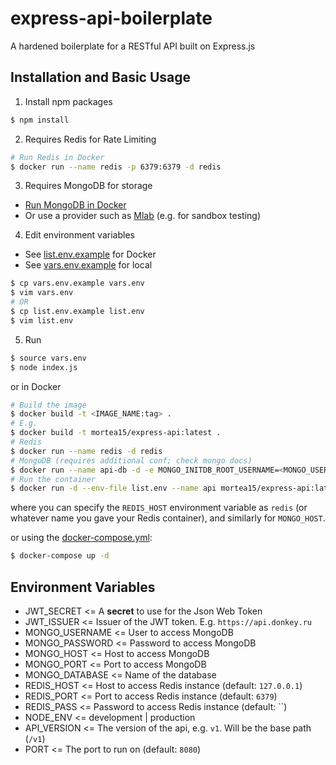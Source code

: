 # express-api-boilerplate
A hardened boilerplate for a RESTful API built on Express.js

## Installation and Basic Usage
1. Install npm packages
```bash
$ npm install
```
2. Requires Redis for Rate Limiting
```bash
# Run Redis in Docker
$ docker run --name redis -p 6379:6379 -d redis
```
3. Requires MongoDB for storage
- [Run MongoDB in Docker](https://hub.docker.com/_/mongo/#!)
- Or use a provider such as [Mlab](https://mlab.com/) (e.g. for sandbox testing)

4. Edit environment variables
- See [list.env.example](/list.env.example) for Docker
- See [vars.env.example](/vars.env.example) for local

```bash
$ cp vars.env.example vars.env
$ vim vars.env
# OR
$ cp list.env.example list.env
$ vim list.env
```

5. Run
```bash
$ source vars.env
$ node index.js
```

or in Docker
```bash
# Build the image
$ docker build -t <IMAGE_NAME:tag> .
# E.g.
$ docker build -t mortea15/express-api:latest .
# Redis
$ docker run --name redis -d redis
# MongoDB (requires additional conf; check mongo docs)
$ docker run --name api-db -d -e MONGO_INITDB_ROOT_USERNAME=<MONGO_USERNAME> -e MONGO_INITDB_ROOT_PASSWORD=<MONGO_PASSWORD> mongo
# Run the container
$ docker run -d --env-file list.env --name api mortea15/express-api:latest
```
where you can specify the `REDIS_HOST` environment variable as `redis` (or whatever name you gave your Redis container), and similarly for `MONGO_HOST`.

or using the [docker-compose.yml](/docker-compose.yml):
```bash
$ docker-compose up -d
```

## Environment Variables
- JWT_SECRET        <= A **secret** to use for the Json Web Token
- JWT_ISSUER        <= Issuer of the JWT token. E.g. `https://api.donkey.ru`
- MONGO_USERNAME    <= User to access MongoDB
- MONGO_PASSWORD    <= Password to access MongoDB
- MONGO_HOST        <= Host to access MongoDB
- MONGO_PORT        <= Port to access MongoDB
- MONGO_DATABASE    <= Name of the database
- REDIS_HOST        <= Host to access Redis instance (default: `127.0.0.1`)
- REDIS_PORT        <= Port to access Redis instance (default: `6379`)
- REDIS_PASS        <= Password to access Redis instance (default: ``)
- NODE_ENV          <= development | production
- API_VERSION       <= The version of the api, e.g. `v1`. Will be the base path (`/v1`)
- PORT              <= The port to run on (default: `8080`)